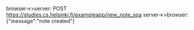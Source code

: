 browser->>server: POST https://studies.cs.helsinki.fi/exampleapp/new_note_spa
server->>browser: {"message":"note created"}